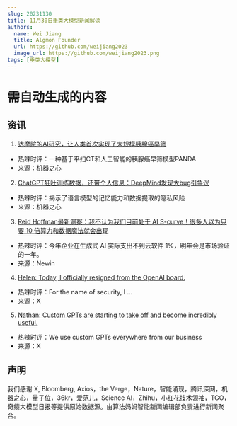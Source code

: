 ```yaml
---
slug: 20231130
title: 11月30日垂类大模型新闻解读
authors:
  name: Wei Jiang
  title: Algmon Founder
  url: https://github.com/weijiang2023
  image_url: https://github.com/weijiang2023.png
tags: [垂类大模型]
---
```


# 需自动生成的内容
## 资讯

1. [达摩院的AI研究，让人类首次实现了大规模胰腺癌早筛](https://mp.weixin.qq.com/s/H9DzM3CE08iDNiYmBER0_g)
* 热辣时评：一种基于平扫CT和人工智能的胰腺癌早筛模型PANDA
* 来源：机器之心

2. [ChatGPT狂吐训练数据，还带个人信息：DeepMind发现大bug引争议](https://mp.weixin.qq.com/s/C9eIW06UXKL8g9TkZzGn_w)
* 热辣时评：揭示了语言模型的记忆能力和数据提取的隐私风险
* 来源：机器之心

3. [Reid Hoffman最新洞察：我不认为我们目前处于 AI S-curve！很多人以为只要 10 倍算力和数据魔法就会出现](https://mp.weixin.qq.com/s/qh-lamE1hIrUiFJQN0LeDw)
* 热辣时评：今年企业在生成式 AI 实际支出不到云软件 1%，明年会是市场验证的一年。
* 来源：Newin

4. [Helen: Today, I officially resigned from the OpenAI board.](https://twitter.com/hlntnr/status/1730034017435586920)
* 热辣时评：For the name of security, I ...
* 来源：X

5. [Nathan: Custom GPTs are starting to take off and become incredibly useful.](https://twitter.com/NathanLands/status/1730149721191366780)
* 热辣时评：We use custom GPTs everywhere from our business
* 来源：X

## 声明

我们感谢 X, Bloomberg, Axios，the Verge，Nature，智能涌现，腾讯深网，机器之心，量子位，36kr，爱范儿，Science AI，Zhihu，小红花技术领袖，TGO，奇绩大模型日报等提供原始数据源。由算法妈妈智能新闻编辑部负责进行新闻聚合。